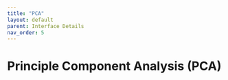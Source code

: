 ```yaml
---
title: "PCA"
layout: default
parent: Interface Details
nav_order: 5
---
```


# Principle Component Analysis (PCA)
